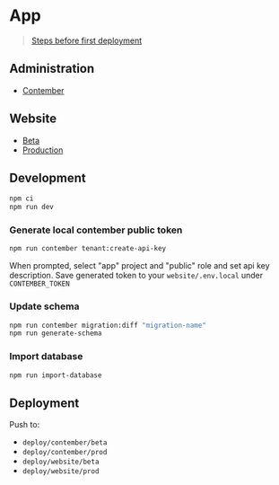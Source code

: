 # App

> [Steps before first deployment](burn-after-reading.md)

## Administration

- [Contember](https://XXX.eu.contember.cloud/)

## Website

- [Beta](https://XXX-beta.vercel.app/)
- [Production](https://XXX.vercel.app/)

## Development

```sh
npm ci
npm run dev
```

### Generate local contember public token

```sh
npm run contember tenant:create-api-key
```

When prompted, select "app" project and "public" role and set api key description. Save generated token to your `website/.env.local` under `CONTEMBER_TOKEN`

### Update schema

```sh
npm run contember migration:diff "migration-name"
npm run generate-schema
```

### Import database

```sh
npm run import-database
```

## Deployment

Push to:

- `deploy/contember/beta`
- `deploy/contember/prod`
- `deploy/website/beta`
- `deploy/website/prod`
